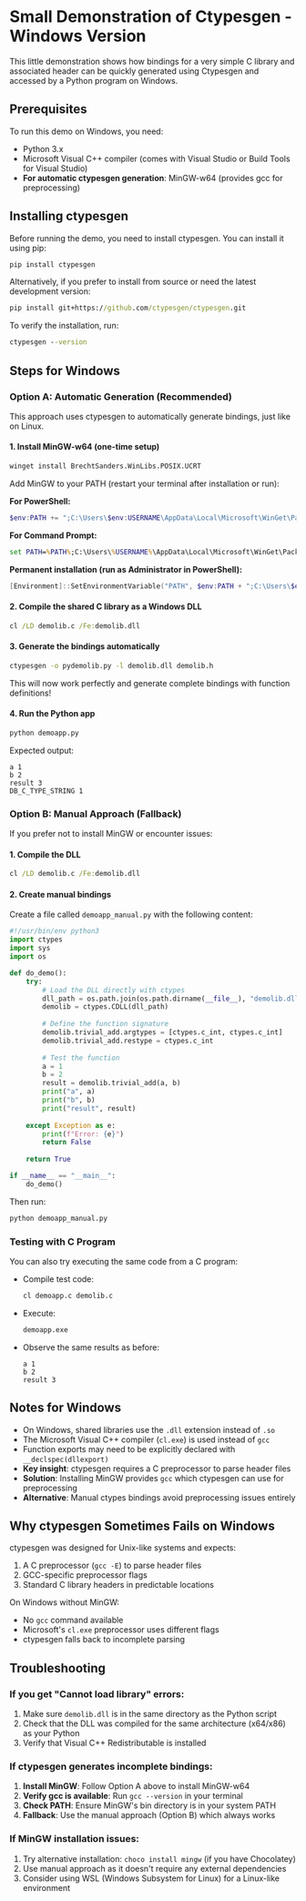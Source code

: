 Small Demonstration of Ctypesgen - Windows Version
================================================

This little demonstration shows how bindings for a very simple C library 
and associated header can be quickly generated using Ctypesgen and accessed 
by a Python program on Windows.

## Prerequisites

To run this demo on Windows, you need:
- Python 3.x
- Microsoft Visual C++ compiler (comes with Visual Studio or Build Tools for Visual Studio)
- **For automatic ctypesgen generation**: MinGW-w64 (provides gcc for preprocessing)

## Installing ctypesgen

Before running the demo, you need to install ctypesgen. You can install it using pip:

```cmd
pip install ctypesgen
```

Alternatively, if you prefer to install from source or need the latest development version:

```cmd
pip install git+https://github.com/ctypesgen/ctypesgen.git
```

To verify the installation, run:

```cmd
ctypesgen --version
```

## Steps for Windows

### Option A: Automatic Generation (Recommended)

This approach uses ctypesgen to automatically generate bindings, just like on Linux.

#### 1. Install MinGW-w64 (one-time setup)

```cmd
winget install BrechtSanders.WinLibs.POSIX.UCRT
```

Add MinGW to your PATH (restart your terminal after installation or run):

**For PowerShell:**
```powershell
$env:PATH += ";C:\Users\$env:USERNAME\AppData\Local\Microsoft\WinGet\Packages\BrechtSanders.WinLibs.POSIX.UCRT_Microsoft.Winget.Source_8wekyb3d8bbwe\mingw64\bin"
```

**For Command Prompt:**
```cmd
set PATH=%PATH%;C:\Users\%USERNAME%\AppData\Local\Microsoft\WinGet\Packages\BrechtSanders.WinLibs.POSIX.UCRT_Microsoft.Winget.Source_8wekyb3d8bbwe\mingw64\bin
```

**Permanent installation (run as Administrator in PowerShell):**
```powershell
[Environment]::SetEnvironmentVariable("PATH", $env:PATH + ";C:\Users\$env:USERNAME\AppData\Local\Microsoft\WinGet\Packages\BrechtSanders.WinLibs.POSIX.UCRT_Microsoft.Winget.Source_8wekyb3d8bbwe\mingw64\bin", [EnvironmentVariableTarget]::Machine)
```

#### 2. Compile the shared C library as a Windows DLL

```cmd
cl /LD demolib.c /Fe:demolib.dll
```

#### 3. Generate the bindings automatically

```cmd
ctypesgen -o pydemolib.py -l demolib.dll demolib.h
```

This will now work perfectly and generate complete bindings with function definitions!

#### 4. Run the Python app

```cmd
python demoapp.py
```

Expected output:
```
a 1
b 2
result 3
DB_C_TYPE_STRING 1
```

### Option B: Manual Approach (Fallback)

If you prefer not to install MinGW or encounter issues:

#### 1. Compile the DLL

```cmd
cl /LD demolib.c /Fe:demolib.dll
```

#### 2. Create manual bindings

Create a file called `demoapp_manual.py` with the following content:

```python
#!/usr/bin/env python3
import ctypes
import sys
import os

def do_demo():
    try:
        # Load the DLL directly with ctypes
        dll_path = os.path.join(os.path.dirname(__file__), "demolib.dll")
        demolib = ctypes.CDLL(dll_path)
        
        # Define the function signature
        demolib.trivial_add.argtypes = [ctypes.c_int, ctypes.c_int]
        demolib.trivial_add.restype = ctypes.c_int
        
        # Test the function
        a = 1
        b = 2
        result = demolib.trivial_add(a, b)
        print("a", a)
        print("b", b)
        print("result", result)
        
    except Exception as e:
        print(f"Error: {e}")
        return False
    
    return True

if __name__ == "__main__":
    do_demo()
```

Then run:

```cmd
python demoapp_manual.py
```

### Testing with C Program

You can also try executing the same code from a C program:

- Compile test code:

  ```cmd
  cl demoapp.c demolib.c
  ```

- Execute:

  ```cmd
  demoapp.exe
  ```

- Observe the same results as before:

  ```text
  a 1
  b 2
  result 3
  ```

## Notes for Windows

- On Windows, shared libraries use the `.dll` extension instead of `.so`
- The Microsoft Visual C++ compiler (`cl.exe`) is used instead of `gcc`
- Function exports may need to be explicitly declared with `__declspec(dllexport)`
- **Key insight**: ctypesgen requires a C preprocessor to parse header files
- **Solution**: Installing MinGW provides `gcc` which ctypesgen can use for preprocessing
- **Alternative**: Manual ctypes bindings avoid preprocessing issues entirely

## Why ctypesgen Sometimes Fails on Windows

ctypesgen was designed for Unix-like systems and expects:
1. A C preprocessor (`gcc -E`) to parse header files
2. GCC-specific preprocessor flags
3. Standard C library headers in predictable locations

On Windows without MinGW:
- No `gcc` command available
- Microsoft's `cl.exe` preprocessor uses different flags
- ctypesgen falls back to incomplete parsing

## Troubleshooting

### If you get "Cannot load library" errors:

1. Make sure `demolib.dll` is in the same directory as the Python script
2. Check that the DLL was compiled for the same architecture (x64/x86) as your Python
3. Verify that Visual C++ Redistributable is installed

### If ctypesgen generates incomplete bindings:

1. **Install MinGW**: Follow Option A above to install MinGW-w64
2. **Verify gcc is available**: Run `gcc --version` in your terminal
3. **Check PATH**: Ensure MinGW's bin directory is in your system PATH
4. **Fallback**: Use the manual approach (Option B) which always works

### If MinGW installation issues:

1. Try alternative installation: `choco install mingw` (if you have Chocolatey)
2. Use manual approach as it doesn't require any external dependencies
3. Consider using WSL (Windows Subsystem for Linux) for a Linux-like environment
